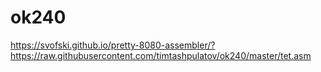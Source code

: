 # ok240

https://svofski.github.io/pretty-8080-assembler/?https://raw.githubusercontent.com/timtashpulatov/ok240/master/tet.asm
